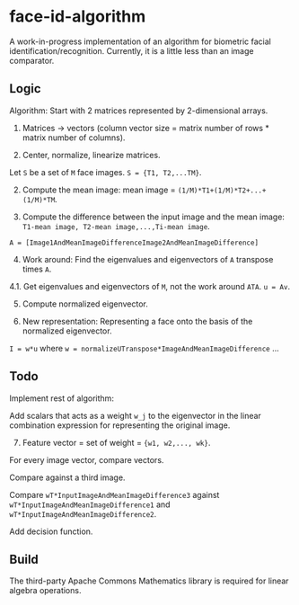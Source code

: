 # face-id-algorithm
A work-in-progress implementation of an algorithm for biometric facial identification/recognition. Currently, it is a little less than an image comparator.

## Logic
Algorithm:
Start with 2 matrices represented by 2-dimensional arrays.
1) Matrices -> vectors (column vector size = matrix number of rows * matrix number of columns).

2) Center, normalize, linearize matrices.

Let `S` be a set of `M` face images. `S = {T1, T2,...TM}`.

2) Compute the mean image: mean image = `(1/M)*T1+(1/M)*T2+...+(1/M)*TM`.

3) Compute the difference between the input image and the mean image: `T1-mean image, T2-mean image,...,Ti-mean image`.


`A = [Image1AndMeanImageDifferenceImage2AndMeanImageDifference]`

4) Work around: Find the eigenvalues and eigenvectors of `A` transpose times `A`.

 4.1. Get eigenvalues and eigenvectors of `M`, not the work around `ATA`. `u = Av`.

5) Compute normalized eigenvector.

6) New representation: Representing a face onto the basis of the normalized eigenvector.

`I = w*u` where `w = normalizeUTranspose*ImageAndMeanImageDifference`
...

## Todo
Implement rest of algorithm:

Add scalars that acts as a weight `w_j` to the eigenvector in the linear combination expression for representing the original image.

7) Feature vector = set of weight = `{w1, w2,..., wk}`.

For every image vector, compare vectors.

Compare against a third image. 

Compare `wT*InputImageAndMeanImageDifference3` against `wT*InputImageAndMeanImageDifference1` and `wT*InputImageAndMeanImageDifference2`.

Add decision function.

## Build
The third-party Apache Commons Mathematics library is required for linear algebra operations.